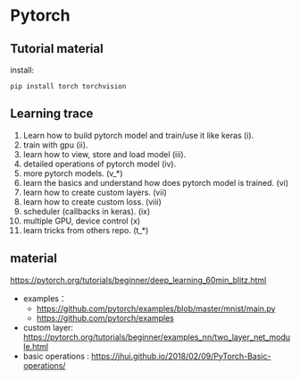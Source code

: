 # Pytorch

## Tutorial material
install: 
    
    pip install torch torchvision

## Learning trace

1. Learn how to build pytorch model and train/use it like keras (i). 
2. train with gpu (ii).
3. learn how to view, store and load model (iii).
4. detailed operations of pytorch model (iv).
5. more pytorch models. (v_*)
6. learn the basics and understand how does pytorch model is trained. (vi)
7. learn how to create custom layers. (vii)
8. learn how to create custom loss. (viii)
9. scheduler (callbacks in keras). (ix)
10. multiple GPU, device control (x)
11. learn tricks from others repo. (t_*)

## material
https://pytorch.org/tutorials/beginner/deep_learning_60min_blitz.html

- examples： 
  - https://github.com/pytorch/examples/blob/master/mnist/main.py
  - https://github.com/pytorch/examples
- custom layer: https://pytorch.org/tutorials/beginner/examples_nn/two_layer_net_module.html
- basic operations : https://jhui.github.io/2018/02/09/PyTorch-Basic-operations/